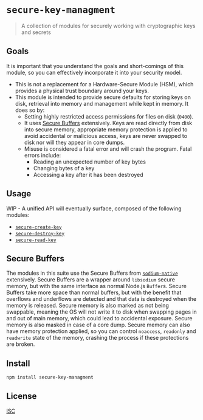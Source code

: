 # `secure-key-managment`

> A collection of modules for securely working with cryptographic keys and secrets

## Goals

It is important that you understand the goals and short-comings of this module,
so you can effectively incorporate it into your security model.

* This is not a replacement for a Hardware-Secure Module (HSM), which provides
  a physical trust boundary around your keys.
* This module is intended to provide secure defaults for storing keys on disk,
  retrieval into memory and management while kept in memory. It does so by:
  * Setting highly restricted access permissions for files on disk (`0400`).
  * It uses [Secure Buffers]() extensively. Keys are read directly from disk
    into secure memory, appropriate memory protection is applied to avoid
    accidental or malicious access, keys are never swapped to disk nor will they
    appear in core dumps.
  * Misuse is considered a fatal error and will crash the program. Fatal errors
    include:
    - Reading an unexpected number of key bytes
    - Changing bytes of a key
    - Accessing a key after it has been destroyed

## Usage

WIP - A unified API will eventually surface, composed of the following modules:

* [`secure-create-key`](https://github.com/emilbayes/secure-create-key)
* [`secure-destroy-key`](https://github.com/emilbayes/secure-destroy-key)
* [`secure-read-key`](https://github.com/emilbayes/secure-read-key)

## Secure Buffers

The modules in this suite use the Secure Buffers from
[`sodium-native`](https://github.com/sodium-friends/sodium-native) extensively.
Secure Buffers are a wrapper around `libsodium` secure memory, but with the same
interface as normal Node.js `Buffer`s. Secure Buffers take more space than
normal buffers, but with the benefit that overflows and underflows are detected
and that data is destroyed when the memory is released. Secure memory is also
marked as not being swappable, meaning the OS will not write it to disk when
swapping pages in and out of main memory, which could lead to accidental
exposure. Secure memory is also masked in case of a core dump. Secure memory can
also have memory protection applied, so you can control `noaccess`, `readonly`
and `readwrite` state of the memory, crashing the process if these protections
are broken.

## Install

```sh
npm install secure-key-managment
```

## License

[ISC](LICENSE)
